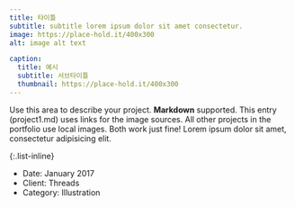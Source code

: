 ```yaml
---
title: 타이틀
subtitle: subtitle lorem ipsum dolor sit amet consectetur.
image: https://place-hold.it/400x300
alt: image alt text

caption:
  title: 예시
  subtitle: 서브타이틀
  thumbnail: https://place-hold.it/400x300 
---
```


Use this area to describe your project. **Markdown** supported. This entry (project1.md) uses links for the image sources. All other projects in the portfolio use local images. Both work just fine! Lorem ipsum dolor sit amet, consectetur adipisicing elit.

{:.list-inline}

- Date: January 2017
- Client: Threads
- Category: Illustration
